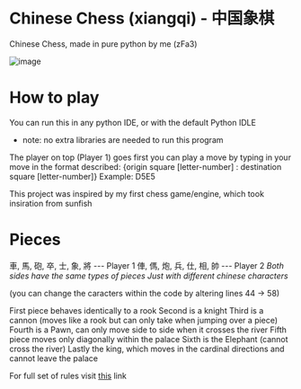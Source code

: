 # Chinese Chess (xiangqi) - 中国象棋
Chinese Chess, made in pure python by me (zFa3)

![image](https://github.com/user-attachments/assets/4b8f64ba-9241-4ed5-898c-5ca88f877c69)

# How to play
You can run this in any python IDE, or with the default Python IDLE
- note: no extra libraries are needed to run this program

The player on top (Player 1) goes first
you can play a move by typing in your move in the format described:
{origin square [letter-number] : destination square [letter-number]}
Example: D5E5

This project was inspired by my first chess game/engine, which
took insiration from sunfish

# Pieces
車, 馬, 砲, 卒, 士, 象, 將 --- Player 1
俥, 傌, 炮, 兵, 仕, 相, 帥 --- Player 2
_Both sides have the same types of pieces_
_Just with different chinese characters_

(you can change the caracters within the code by altering lines 44 -> 58)

First piece behaves identically to a rook
Second is a knight
Third is a cannon (moves like a rook but can only take when jumping over a piece)
Fourth is a Pawn, can only move side to side when it crosses the river
Fifth piece moves only diagonally within the palace
Sixth is the Elephant (cannot cross the river)
Lastly the king, which moves in the cardinal directions and cannot leave the palace

For full set of rules visit [this](https://www.youtube.com/watch?v=vklqOLf6mtU&t=128s) link
